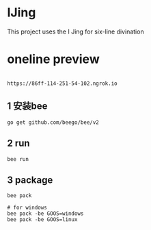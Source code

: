 # IJing
This project uses the I Jing for six-line divination 

# oneline preview 
```

https://86ff-114-251-54-102.ngrok.io
```
## 1 安装bee

```
go get github.com/beego/bee/v2
```

## 2 run 
```shell
bee run
```
## 3 package    
```shell
bee pack  

# for windows
bee pack -be GOOS=windows 
bee pack -be GOOS=linux
```